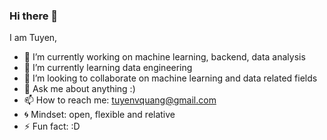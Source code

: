 ### Hi there 👋

I am Tuyen,

- 🔭 I’m currently working on machine learning, backend, data analysis
- 🌱 I’m currently learning data engineering
- 👯 I’m looking to collaborate on machine learning and data related fields
- 💬 Ask me about anything :)
- 📫 How to reach me: tuyenvquang@gmail.com
- :cyclone: Mindset: open, flexible and relative
- ⚡ Fun fact: :D
